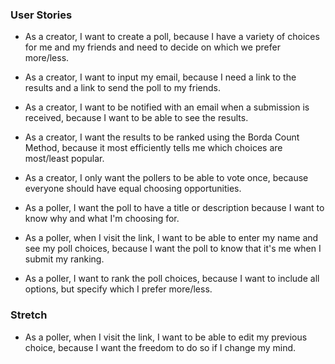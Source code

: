 ### User Stories

* As a creator, I want to create a poll, because I have a variety of choices for me and my friends and need to decide on which we prefer more/less.
* As a creator, I want to input my email, because I need a link to the results and a link to send the poll to my friends.
* As a creator, I want to be notified with an email when a submission is received, because I want to be able to see the results.
* As a creator, I want the results to be ranked using the Borda Count Method, because it most efficiently tells me which choices are most/least popular.
* As a creator, I only want the pollers to be able to vote once, because everyone should have equal choosing opportunities.

* As a poller, I want the poll to have a title or description because I want to know why and what I'm choosing for.
* As a poller, when I visit the link, I want to be able to enter my name and see my poll choices, because I want the poll to know that it's me when I submit my ranking.
* As a poller, I want to rank the poll choices, because I want to include all options, but specify which I prefer more/less.


### Stretch

* As a poller, when I visit the link, I want to be able to edit my previous choice, because I want the freedom to do so if I change my mind.
